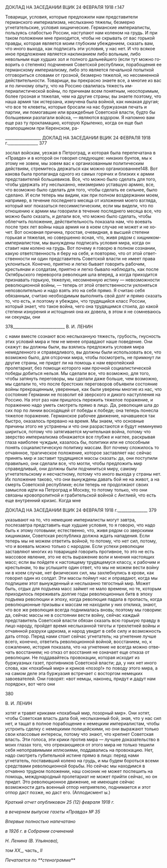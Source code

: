 ДОКЛАД НА ЗАСЕДАНИИ ВЦИК 24 ФЕВРАЛЯ 1918 г.147

Товарищи, условия, которые предложили нам представители германского империа­лизма, неслыханно тяжелы, безмерно угнетательские, условия хищнические. Герман­ские империалисты, пользуясь слабостью России, наступают нам коленом на грудь. И при таком положении мне приходится, чтобы не скрывать от вас горькой правды, кото­рая является моим глубоким убеждением, сказать вам, что иного выхода, как подписать эти условия, у нас нет. И что всякое иное предложение является накликанием либо вольным, либо невольным еще худших зол и полного дальнейшего (если тут можно го­ворить о степенях) подчинения Советской республики, порабощения ее германскому империализму, либо это является печальной попыткой отговориться словами от гроз­ной, безмерно тяжелой, но несомненной действительности. Товарищи, вы прекрасно знаете все, а многие из вас и по личному опыту, что на Россию свалилась тяжесть им­периалистической войны, по причинам всем понятным, неоспоримым, более грозная и тяжелая, чем на другие страны; вы знаете поэтому, что наша армия так истерзана, из­мучена была войной, как никакая другая; что все те клеветы, которые бросали на нас буржуазная печать и партии, им помогавшие или враждебные Советской власти, будто бы большевики разлагали войска, — являются вздором. Я напомню вам еще раз ту про­кламацию, которую Крыленко, когда он еще был прапорщиком при Керенском, ра-

  

__________________ ДОКЛАД НА ЗАСЕДАНИИ ВЦИК 24 ФЕВРАЛЯ 1918 г._______________ 377

зослал войскам, уезжая в Петроград, и которая была перепечатана в «Правде» и в кото­рой он говорил следующее: никаких бунтов, мы к этому не зовем, мы зовем вас к орга­низованным политическим действиям, стремитесь держаться как можно организован­нее148. Вот какова была пропаганда одного из самых горячих и близких к армии пред­ставителей большевиков. Все, что можно было сделать для того, чтобы удержать эту неслыханно, неизмеримо уставшую армию, все, что возможно было сделать для того, чтобы сделать ее сильнее, было сделано. И если теперь мы видим, как при полном воз­держании моем, например, в течение последнего месяца от изложения моего взгляда, который мог показаться пессимистическим, если мы видели, что по отношению к ар­мии мы говорили в течение последнего месяца все, что можно было сказать, и делали все, что можно было сделать, чтобы облегчить положение, действительность показала нам, что воевать после трех лет войны наша армия ни в коем случае не может и не хо­чет. Вот основная причина, простая, очевидная, в высшей степени горькая и тяжелая, но совершенно ясная, что, живя рядом с хищником-империалистом, мы вынуждены подписать условия мира, когда он ставит нам колено на грудь. Вот почему я говорю в полном сознании, какую ответственность я беру на себя, и повторяю, что от этой ответ­ственности ни один представитель Советской власти не имеет права уклониться. Ко­нечно, приятно и легко бывает говорить рабочим, крестьянам и солдатам, приятно и легко бывало наблюдать, как после Октябрьского переворота революция шла вперед, а когда приходится признавать горькую, тяжелую, несомненную истину — невозможно­сти революционной войны, — теперь от этой ответственности уклоняться непозволи­тельно и надо взять это на себя прямо. Я считаю себя обязанным, считаю необходимым выполнить свой долг и прямо сказать то, что есть, и поэтому я убежден, что трудящий­ся класс России, который знает, что такое война, чего она трудящимся стоила, до какой степени изнурения и истощения она их довела, в этом я не сомневаюсь ни секунды, они

  

378__________________________ В. И. ЛЕНИН

с нами вместе сознают всю неслыханную тяжесть, грубость, гнусность этих условий мира и тем не менее оправдают наше поведение. Они скажут: вы должны были, вы взя­лись предложить условия мира немедленного и справедливого, вы должны были ис­пользовать все, что возможно было, для отсрочки мира, чтобы посмотреть, не примкнут ли другие страны, не придет ли на помощь к нам европейский пролетариат, без помощи которого нам прочной социалистической победы добиться нельзя. Мы сделали все, что возможно, для того, чтобы затянуть переговоры, мы сделали даже больше, чем возмож­но, мы сделали то, что после брестских переговоров объявили состояние войны пре­кращенным, уверенные, как были уверены многие из нас, что состояние Германии не позволит ей зверского и дикого наступления на Россию. На этот раз нам пришлось пе­режить тяжелое поражение, и поражению надо уметь смотреть прямо в лицо. Да, рево­люция шла до сих пор по линии восходящей от победы к победе; она теперь понесла тяжелое поражение. Германское рабочее движение, начавшееся так быстро, оказалось прервано на время. Мы знаем, что основные причины этого не устранены и что они разрастаются и будут неминуемо шириться, потому что затягивается мучительная вой­на, потому что зверство империализма обнажается все глубже и наглее, раскрывая гла­за наиболее чуждым, казалось бы, политики или не способным понять социалистиче­скую политику массам. Вот почему сложилось то отчаянное, трагическое положение, которое заставляет нас сейчас принять мир и заставит трудящиеся массы сказать: да, они поступили правильно, они сделали все, что могли, чтобы предложить мир справед­ливый, они должны были подчиниться миру, самому угнетательскому и несчастному, потому что иного выхода у страны нет. Их положение таково, что они вынуждены да­вать бой не на живот, а на смерть Советской республике; если теперь не продолжают своих замыслов идти на Петроград и Москву, то потому только, что они связаны кро­вопролитной и грабительской войной с Англией, что есть еще внутренний кризис. Ко­гда мне

  

ДОКЛАД НА ЗАСЕДАНИИ ВЦИК 24 ФЕВРАЛЯ 1918 г._______________ 379

указывают на то, что немецкие империалисты могут завтра, послезавтра представить еще худшие условия, то я говорю, что надо быть к этому готовыми; естественно, что, живя рядом со зверскими хищниками, Советская республика должна ждать нападения. Если теперь мы не можем ответить войной, то потому, что нет сил, потому, что и вое­вать можно только с народом. Если успехи революции заставляют многих из товари­щей говорить противное, то это не есть массовое явление, это не есть выражение воли и мнения настоящих масс; если вы пойдете к настоящему трудящемуся классу, к рабочим и крестьянам, то вы услышите один ответ, что мы не можем вести войну ни в коем слу­чае, нет физических сил, мы захлебнулись в крови, как говорил один из солдат. Эти массы поймут нас и оправдают, когда мы подпишем этот вынужденный и неслыханно тягостный мир. Может быть, отдых для подъема масс займет не мало времени, но те, которым приходилось переживать долгие годы революционных битв в эпоху подъема революции и эпоху, когда революция падала в пропасть, когда революционные призы­вы к массам не находили у них отклика, знают, что все же революция всегда поднима­лась вновь; поэтому мы говорим: да, сейчас массы не в состоянии вести войну, сейчас каждый представитель Советской власти обязан сказать всю горькую правду в лицо на­роду, пройдет время неслыханной тяготы и трехлетней войны и отчаянной разрухи ца­ризма, и народ увидит в себе силу и возможность дать отпор. Перед нами стоит сейчас угнетатель; на угнетение лучше всего, конечно, ответить революционной войной, вос­станием, но, к сожалению, история показала, что на угнетение не всегда можно отве­чать восстанием; но отказ от восстания не означает еще отказа от революции. Не под­давайтесь провокации, которая исходит из буржуазных газет, противников Советской власти; да, у них нет иного слова, как «похабный мир» и криков «позор!» по поводу этого мира, а на самом деле эта буржуазия встречает с восторгом немецких завоевате­лей. Они говорят: «вот немцы, наконец, придут и дадут нам порядок», вот чего они

  

380

  

В. И. ЛЕНИН

  

хотят и травят криками «похабный мир, позорный мир». Они хотят, чтобы Советская власть дала бой, неслыханный бой, зная, что у нас сил нет, и тащат в полное порабоще­ние к немецким империалистам, чтобы устроить сделку с немецкими полицейскими, но они выражают только свои классовые интересы, потому что знают, что крепнет Совет­ская власть. Эти голоса, эти крики против мира — лучшее доказательство в моих глазах того, что отрекающиеся от этого мира не только тешили себя непоправимыми иллю­зиями, поддавались на провокацию. Нет, надо смотреть губительной истине прямо в лицо: перед нами угнетатель, поставивший колено на грудь, и мы будем бороться всеми средствами революционной борьбы. Но сейчас мы находимся в отчаянно трудном по­ложении, наш союзник не может поспешить на помощь, международный пролетариат не может прийти сейчас, но он придет. Это революционное движение, не имеющее сей­час возможности дать военный отпор неприятелю, поднимается и этот отпор даст поз­же, но даст его. (Аплодисмент ы.)

  

_Краткий отчет опубликован_ _25 (12) февраля 1918 г._

_в вечернем выпуске_ _газеты «Правда» № 35_

_Впервые полностью напечатано_

_в 1926 г. в Собрании сочинений_

_Н. Ленина (В. Ульянова),_

_том_ _XX__, часть_ _II_

  

_Печатается по **стенограмме_**